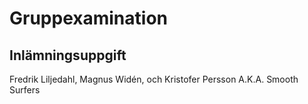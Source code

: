 # Gruppexamination

## Inlämningsuppgift

Fredrik Liljedahl, Magnus Widén, och Kristofer Persson A.K.A. Smooth Surfers


